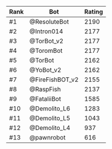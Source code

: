 Rank|Bot|Rating
---|---|---
#1|@ResoluteBot|2190
#2|@Intron014|2177
#3|@TorBot_v2|2177
#4|@ToromBot|2177
#5|@TorBot|2162
#6|@YoBot_v2|2162
#7|@FireFishBOT_v2|2155
#8|@RaspFish|2137
#9|@FataliiBot|1585
#10|@Demolito_L6|1283
#11|@Demolito_L5|1043
#12|@Demolito_L4|937
#13|@pawnrobot|616
